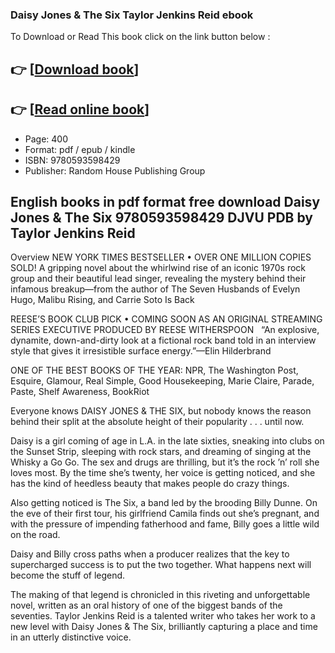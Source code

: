 ### Daisy Jones & The Six Taylor Jenkins Reid ebook

To Download or Read This book click on the link button below :

## 👉  [**[Download book](http://filesbooks.info/download.php?group=book&from=github.com&id=658414&lnk=1064 "Download book")**]

## 👉  [**[Read online book](http://filesbooks.info/download.php?group=book&from=github.com&id=658414&lnk=1064 "Read online book")**]


* Page: 400
* Format: pdf / epub / kindle
* ISBN: 9780593598429
* Publisher: Random House Publishing Group



## English books in pdf format free download Daisy Jones & The Six 9780593598429 DJVU PDB by Taylor Jenkins Reid


Overview
NEW YORK TIMES BESTSELLER • OVER ONE MILLION COPIES SOLD! A gripping novel about the whirlwind rise of an iconic 1970s rock group and their beautiful lead singer, revealing the mystery behind their infamous breakup—from the author of The Seven Husbands of Evelyn Hugo, Malibu Rising, and Carrie Soto Is Back

 REESE’S BOOK CLUB PICK • COMING SOON AS AN ORIGINAL STREAMING SERIES EXECUTIVE PRODUCED BY REESE WITHERSPOON
  
 “An explosive, dynamite, down-and-dirty look at a fictional rock band told in an interview style that gives it irresistible surface energy.”—Elin Hilderbrand

 ONE OF THE BEST BOOKS OF THE YEAR: NPR, The Washington Post, Esquire, Glamour, Real Simple, Good Housekeeping, Marie Claire, Parade, Paste, Shelf Awareness, BookRiot

Everyone knows DAISY JONES &amp; THE SIX, but nobody knows the reason behind their split at the absolute height of their popularity . . . until now.

Daisy is a girl coming of age in L.A. in the late sixties, sneaking into clubs on the Sunset Strip, sleeping with rock stars, and dreaming of singing at the Whisky a Go Go. The sex and drugs are thrilling, but it’s the rock ’n’ roll she loves most. By the time she’s twenty, her voice is getting noticed, and she has the kind of heedless beauty that makes people do crazy things.

 Also getting noticed is The Six, a band led by the brooding Billy Dunne. On the eve of their first tour, his girlfriend Camila finds out she’s pregnant, and with the pressure of impending fatherhood and fame, Billy goes a little wild on the road.

 Daisy and Billy cross paths when a producer realizes that the key to supercharged success is to put the two together. What happens next will become the stuff of legend.

 The making of that legend is chronicled in this riveting and unforgettable novel, written as an oral history of one of the biggest bands of the seventies. Taylor Jenkins Reid is a talented writer who takes her work to a new level with Daisy Jones &amp; The Six, brilliantly capturing a place and time in an utterly distinctive voice.



